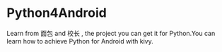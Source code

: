 # Python4Android
Learn from 面包 and 校长 , the project you can get it for Python.You can learn how to achieve Python for Android with kivy.
